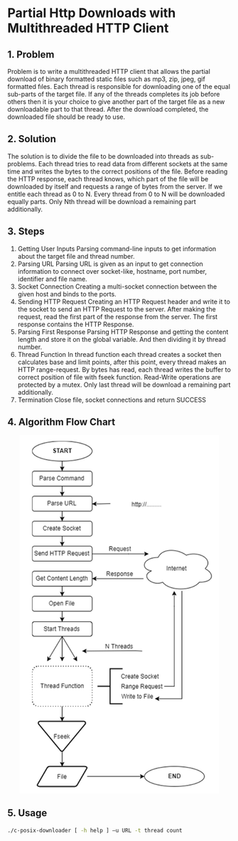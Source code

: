 # Partial Http Downloads with Multithreaded HTTP Client

## 1. Problem

Problem is to write a multithreaded HTTP client that allows the partial download of binary formatted static fıles such as mp3, zip, jpeg, gif formatted fıles.
Each thread is responsible for downloading one of the equal sub-parts of the target file. If any of the threads completes its job before others then it is your choice to give another part of the target file as a new downloadable part to that thread. After the download completed, the downloaded file should be ready to use.

## 2. Solution

The solution is to divide the file to be downloaded into threads as sub-problems.
Each thread tries to read data from different sockets at the same time and writes the bytes to the correct positions of the file.
Before reading the HTTP response, each thread knows, which part of the file will be downloaded by itself and requests a range of bytes from the server.
If we entitle each thread as 0 to N. Every thread from 0 to N will be downloaded equally parts. Only Nth thread will be download a remaining part additionally.

## 3. Steps

1. Getting User Inputs
   Parsing command-line inputs to get information about the target file and thread number.
2. Parsing URL
   Parsing URL is given as an input to get connection information to connect over socket-like, hostname, port number, identifier and file name.
3. Socket Connection
   Creating a multi-socket connection between the given host and binds to the ports.
4. Sending HTTP Request
   Creating an HTTP Request header and write it to the socket to send an HTTP Request to the server. After making the request, read the first part of the response from the server. The first response contains the HTTP Response.
5. Parsing First Response
   Parsing HTTP Response and getting the content length and store it on the global variable. And then dividing it by thread number.
6. Thread Function
   In thread function each thread creates a socket then calculates base and limit points, after this point, every thread makes an HTTP range-request. By bytes has read, each thread writes the buffer to correct position of file with fseek function. Read-Write operations are protected by a mutex. Only last thread will be download a remaining part additionally.
7. Termination
   Close file, socket connections and return SUCCESS

## 4. Algorithm Flow Chart

<p align="center">
    <img src="flowchart.png" width="450" />
</p>

## 5. Usage

```sh
./c-posix-downloader [ -h help ] –u URL -t thread count
```
